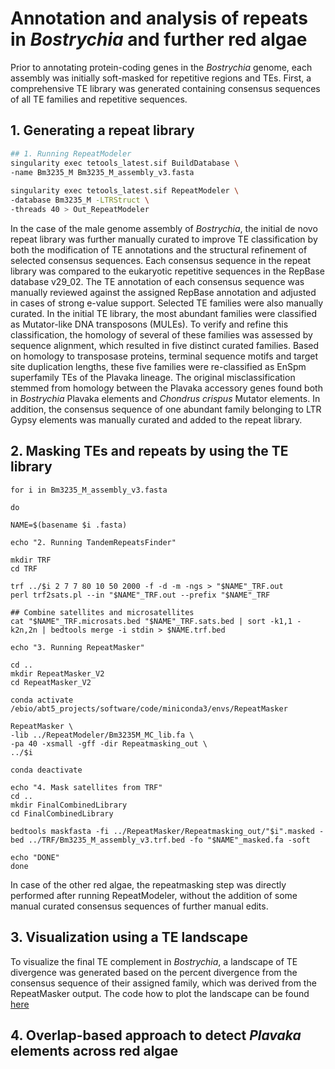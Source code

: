 # Annotation and analysis of repeats in _Bostrychia_ and further red algae

Prior to annotating protein-coding genes in the _Bostrychia_ genome, each assembly was initially soft-masked for repetitive regions and TEs. First, a comprehensive TE library was generated containing consensus sequences of all TE families and repetitive sequences.

## 1. Generating a repeat library 
```bash
## 1. Running RepeatModeler
singularity exec tetools_latest.sif BuildDatabase \
-name Bm3235_M Bm3235_M_assembly_v3.fasta
 
singularity exec tetools_latest.sif RepeatModeler \
-database Bm3235_M -LTRStruct \
-threads 40 > Out_RepeatModeler
```
In the case of the male genome assembly of _Bostrychia_, the initial de novo repeat library was further manually curated to improve TE classification by both the modification of TE annotations and the structural refinement of selected consensus sequences. Each consensus sequence in the repeat library was compared to the eukaryotic repetitive sequences in the RepBase database v29_02. The TE annotation of each consensus sequence was manually reviewed against the assigned RepBase annotation and adjusted in cases of strong e-value support. Selected TE families were also manually curated. In the initial TE library, the most abundant families were classified as Mutator-like DNA transposons (MULEs). To verify and refine this classification, the homology of several of these families was assessed by sequence alignment, which resulted in five distinct curated families. Based on homology to transposase proteins, terminal sequence motifs and target site duplication lengths, these five families were re-classified as EnSpm superfamily TEs of the Plavaka lineage. The original misclassification stemmed from homology between the Plavaka accessory genes found both in _Bostrychia_ Plavaka elements and _Chondrus crispus_ Mutator elements. In addition, the consensus sequence of one abundant family belonging to LTR Gypsy elements was manually curated and added to the repeat library.

## 2. Masking TEs and repeats by using the TE library
```
for i in Bm3235_M_assembly_v3.fasta
 
do
 
NAME=$(basename $i .fasta)
 
echo "2. Running TandemRepeatsFinder"
 
mkdir TRF
cd TRF
 
trf ../$i 2 7 7 80 10 50 2000 -f -d -m -ngs > "$NAME"_TRF.out
perl trf2sats.pl --in "$NAME"_TRF.out --prefix "$NAME"_TRF
 
## Combine satellites and microsatellites
cat "$NAME"_TRF.microsats.bed "$NAME"_TRF.sats.bed | sort -k1,1 -k2n,2n | bedtools merge -i stdin > $NAME.trf.bed
 
echo "3. Running RepeatMasker"

cd .. 
mkdir RepeatMasker_V2
cd RepeatMasker_V2
 
conda activate /ebio/abt5_projects/software/code/miniconda3/envs/RepeatMasker
 
RepeatMasker \
-lib ../RepeatModeler/Bm3235M_MC_lib.fa \
-pa 40 -xsmall -gff -dir Repeatmasking_out \
../$i
 
conda deactivate
 
echo "4. Mask satellites from TRF"
cd ..
mkdir FinalCombinedLibrary
cd FinalCombinedLibrary
 
bedtools maskfasta -fi ../RepeatMasker/Repeatmasking_out/"$i".masked -bed ../TRF/Bm3235_M_assembly_v3.trf.bed -fo "$NAME"_masked.fa -soft
 
echo "DONE"
done
```
In case of the other red algae, the repeatmasking step was directly performed after running RepeatModeler, without the addition of some manual curated consensus sequences of further manual edits.

## 3. Visualization using a TE landscape
To visualize the final TE complement in _Bostrychia_, a landscape of TE divergence was generated based on the percent divergence from the consensus sequence of their assigned family, which was derived from the RepeatMasker output.
The code how to plot the landscape can be found [here](https://github.com/Borg-Lab/Bostrychia_genome/tree/main/scripts/TE_landscape.R)

## 4. Overlap-based approach to detect _Plavaka_ elements across red algae

